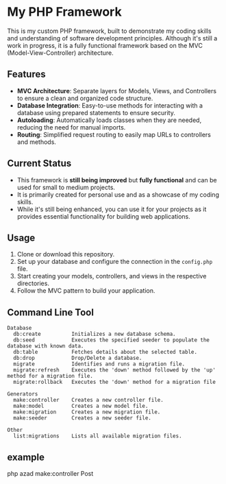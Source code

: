 # My PHP Framework

This is my custom PHP framework, built to demonstrate my coding skills and understanding of software development principles. Although it's still a work in progress, it is a fully functional framework based on the MVC (Model-View-Controller) architecture.

## Features
- **MVC Architecture**: Separate layers for Models, Views, and Controllers to ensure a clean and organized code structure.
- **Database Integration**: Easy-to-use methods for interacting with a database using prepared statements to ensure security.
- **Autoloading**: Automatically loads classes when they are needed, reducing the need for manual imports.
- **Routing**: Simplified request routing to easily map URLs to controllers and methods.

## Current Status
- This framework is **still being improved** but **fully functional** and can be used for small to medium projects.
- It is primarily created for personal use and as a showcase of my coding skills.
- While it's still being enhanced, you can use it for your projects as it provides essential functionality for building web applications.

## Usage
1. Clone or download this repository.
2. Set up your database and configure the connection in the `config.php` file.
3. Start creating your models, controllers, and views in the respective directories.
4. Follow the MVC pattern to build your application.

## Command Line Tool

    Database
      db:create          Initializes a new database schema.
      db:seed            Executes the specified seeder to populate the database with known data.
      db:table           Fetches details about the selected table.
      db:drop            Drop/Delete a database.
      migrate            Identifies and runs a migration file.
      migrate:refresh    Executes the 'down' method followed by the 'up' method for a migration file.
      migrate:rollback   Executes the 'down' method for a migration file

    Generators
      make:controller    Creates a new controller file.
      make:model         Creates a new model file.
      make:migration     Creates a new migration file.
      make:seeder        Creates a new seeder file.
    
    Other
      list:migrations    Lists all available migration files.


## example
php azad make:controller Post